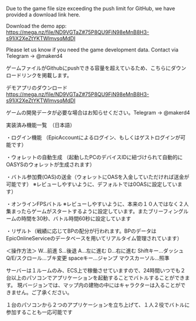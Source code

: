 Due to the game file size exceeding the push limit for GitHub, we have provided a download link here.

Download the demo app:
https://mega.nz/file/ND9VGTaZ#75P8QU9FiN98eMnB8H3-s91iX2XeZtYKTWlmvsqMdDI

Please let us know if you need the game development data. Contact via Telegram → @makerd4


ゲームファイルがGithubにpushできる容量を超えているため、こちらにダウンロードリンクを掲載します。

デモアプリのダウンロード
https://mega.nz/file/ND9VGTaZ#75P8QU9FiN98eMnB8H3-s91iX2XeZtYKTWlmvsqMdDI

ゲームの開発データが必要な場合はお知らせください。Telegram → @makerd4




実装済み機能一覧　（日本語）
 
・ログイン機能
（EpicAccountによるログイン、もしくはゲストログインが可能です）
 
・ウォレットの自動生成
（起動したPCのデバイスIDに紐づけられて自動的にOASYSのウォレットが生成されます）
 
・バトル参加費(OAS)の送金（ウォレットにOASを入金していただければ送金が可能です）
  ※レビューしやすいように、デフォルトでは0OASに設定しています）
 
・オンラインFPSバトル
※レビューしやすいように、本来の１０人ではなく２人集まったらゲームがスタートするように設定しています。またブリーフィングルームの時間を30秒、バトル時間60秒に設定しています
 
・リザルト（戦績に応じてBPの配分が行われます。BPのデータはEpicOnlineServiceのデータベースを用いてリアルタイム管理されています）
 
＜操作方法＞
W…前進 S…後退 A…左に進む D…右に進む
Shiftキー…ダッシュ Q/E/スクロール…ブキ変更 spaceキー…ジャンプ マウスカーソル…照準
 
サーバーは１ルームのみ、ECS上で稼働させていますので、24時間いつでも２台以上のパソコンでアプリケーションを起動することでバトルすることができます。
現バージョンでは、マップ内の建物の中にはキャラクターは入ることができません。ご了承ください。
 
１台のパソコンから２つのアプリケーションを立ち上げて、１人２役でバトルに参加することも一応可能です
 

